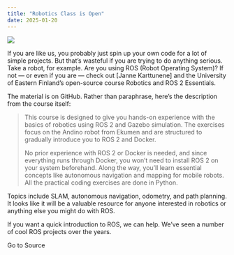 ```yaml
---
title: "Robotics Class is Open"
date: 2025-01-20
---
```


![](https://hackaday.com/wp-content/uploads/2025/01/anav.gif?w=800)

If you are like us, you probably just spin up your own code for a lot of simple projects. But that’s wasteful if you are trying to do anything serious. Take a robot, for example. Are you using ROS (Robot Operating System)? If not — or even if you are — check out \[Janne Karttunene\] and the University of Eastern Finland’s open-source course Robotics and ROS 2 Essentials.

The material is on GitHub. Rather than paraphrase, here’s the description from the course itself:

> This course is designed to give you hands-on experience with the basics of robotics using ROS 2 and Gazebo simulation. The exercises focus on the Andino robot from Ekumen and are structured to gradually introduce you to ROS 2 and Docker.
> 
> No prior experience with ROS 2 or Docker is needed, and since everything runs through Docker, you won’t need to install ROS 2 on your system beforehand. Along the way, you’ll learn essential concepts like autonomous navigation and mapping for mobile robots. All the practical coding exercises are done in Python.

Topics include SLAM, autonomous navigation, odometry, and path planning. It looks like it will be a valuable resource for anyone interested in robotics or anything else you might do with ROS.

If you want a quick introduction to ROS, we can help. We’ve seen a number of cool ROS projects over the years.

Go to Source
